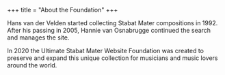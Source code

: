 +++
title = "About the Foundation"
+++

Hans van der Velden started collecting Stabat Mater compositions in 1992. After his passing in 2005, Hannie van Osnabrugge continued the search and manages the site.

In 2020 the Ultimate Stabat Mater Website Foundation was created to preserve and expand this unique collection for musicians and music lovers around the world.
